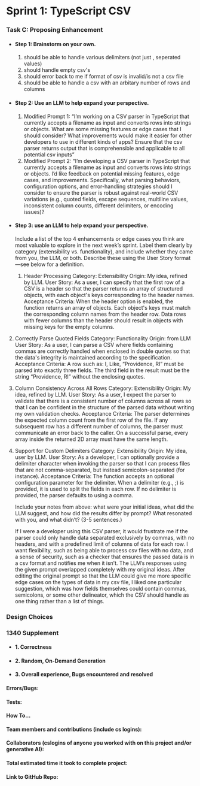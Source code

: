# Sprint 1: TypeScript CSV

### Task C: Proposing Enhancement

- #### Step 1: Brainstorm on your own.

  1. should be able to handle various delimiters (not just , seperated values)
  2. should handle empty csv's
  3. should error back to me if format of csv is invalid/is not a csv file
  4. should be able to handle a csv with an arbitary number of rows and columns

- #### Step 2: Use an LLM to help expand your perspective.

  1. Modified Prompt 1: “I’m working on a CSV parser in TypeScript that currently accepts a filename as input and converts rows into strings or objects. What are some missing features or edge cases that I should consider? What improvements would make it easier for other developers to use in different kinds of apps? Ensure that the csv parser returns output that is comprehensible and applicable to all potential csv inputs”
  2. Modified Prompt 2: “I’m developing a CSV parser in TypeScript that currently accepts a filename as input and converts rows into strings or objects. I’d like feedback on potential missing features, edge cases, and improvements. Specifically, what parsing behaviors, configuration options, and error-handling strategies should I consider to ensure the parser is robust against real-world CSV variations (e.g., quoted fields, escape sequences, multiline values, inconsistent column counts, different delimiters, or encoding issues)?


- #### Step 3: use an LLM to help expand your perspective.

    Include a list of the top 4 enhancements or edge cases you think are most valuable to explore in the next week’s sprint. Label them clearly by category (extensibility vs. functionality), and include whether they came from you, the LLM, or both. Describe these using the User Story format—see below for a definition.

  1. Header Processing
Category: Extensibility
Origin: My idea, refined by LLM.
User Story: As a user, I can specify that the first row of a CSV is a header so that the parser returns an array of structured objects, with each object's keys corresponding to the header names.
Acceptance Criteria:
When the header option is enabled, the function returns an array of objects.
Each object's keys must match the corresponding column names from the header row.
Data rows with fewer columns than the header should result in objects with missing keys for the empty columns.

2. Correctly Parse Quoted Fields
Category: Functionality
Origin: from LLM
User Story: As a user, I can parse a CSV where fields containing commas are correctly handled when enclosed in double quotes so that the data's integrity is maintained according to the specification.
Acceptance Criteria:
A row such as: I, Like, “Providence, RI” must be parsed into exactly three fields.
The third field in the result must be the string “Providence, RI” without the enclosing quotes.

3. Column Consistency Across All Rows
Category: Extensibility
Origin: My idea, refined by LLM.
User Story: As a user, I expect the parser to validate that there is a consistent number of columns across all rows so that I can be confident in the structure of the parsed data without writing my own validation checks.
Acceptance Criteria:
The parser determines the expected column count from the first row of the file.
If any subsequent row has a different number of columns, the parser must communicate an error back to the caller.
On a successful parse, every array inside the returned 2D array must have the same length.

4. Support for Custom Delimiters
Category: Extensibility
Origin: My idea, user by LLM.
User Story: As a developer, I can optionally provide a delimiter character when invoking the parser so that I can process files that are not comma-separated, but instead semicolon-separated (for instance). 
Acceptance Criteria:
The function accepts an optional configuration parameter for the delimiter.
When a delimiter (e.g., ;) is provided, it is used to split the fields in each row.
If no delimiter is provided, the parser defaults to using a comma.


    Include your notes from above: what were your initial ideas, what did the LLM suggest, and how did the results differ by prompt? What resonated with you, and what didn’t? (3-5 sentences.)

   If I were a developer using this CSV parser, it would frustrate me if the parser could only handle data separated exclusively by commas, with no headers, and with a predefined limit of columns of data for each row. I want flexibility, such as being able to process csv files with no data, and a sense of security, such as a checker that ensures the passed data is in a csv format and notifies me when it isn’t. The LLM’s responses using the given prompt overlapped completely with my original ideas. After editing the original prompt so that the LLM could give me more specific edge cases on the types of data in my csv file, I liked one particular suggestion, which was how fields themselves could contain commas, semicolons, or some other delineator, which the CSV should handle as one thing rather than a list of things.

### Design Choices

### 1340 Supplement

- #### 1. Correctness

- #### 2. Random, On-Demand Generation

- #### 3. Overall experience, Bugs encountered and resolved
#### Errors/Bugs:
#### Tests:
#### How To…

#### Team members and contributions (include cs logins):

#### Collaborators (cslogins of anyone you worked with on this project and/or generative AI):
#### Total estimated time it took to complete project:
#### Link to GitHub Repo:  
